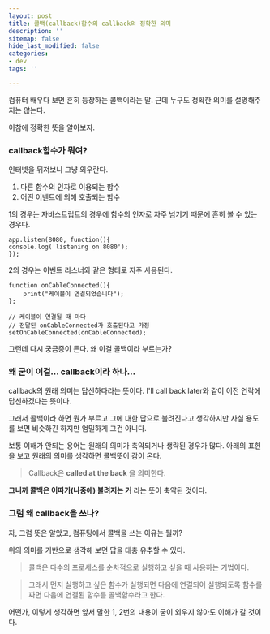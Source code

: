 ```yaml
---
layout: post
title: 콜백(callback)함수의 callback의 정확한 의미
description: ''
sitemap: false
hide_last_modified: false
categories:
- dev
tags: ''

---
```

컴퓨터 배우다 보면 흔히 등장하는 콜백이라는 말. 근데 누구도 정확한 의미를 설명해주지는 않는다.

이참에 정확한 뜻을 알아보자.

### callback함수가 뭐여?

인터넷을 뒤져보니 그냥 외우란다.

1. 다른 함수의 인자로 이용되는 함수
2. 어떤 이벤트에 의해 호출되는 함수

1의 경우는 자바스트립트의 경우에 함수의 인자로 자주 넘기기 때문에 흔히 볼 수 있는 경우다.

    app.listen(8080, function(){
    console.log('listening on 8080');
    });

2의 경우는 이벤트 리스너와 같은 형태로 자주 사용된다.

    function onCableConnected(){ 
    	print("케이블이 연결되었습니다"); 
    }; 
    
    // 케이블이 연결될 때 마다 
    // 전달된 onCableConnected가 호출된다고 가정 
    setOnCableConnected(onCableConnected);

그런데 다시 궁금증이 든다.
왜 이걸 콜백이라 부르는가?

### 왜 굳이 이걸... callback이라 하나...

callback의 원래 의미는 답신하다라는 뜻이다. I'll call back later와 같이 이전 연락에 답신하겠다는 뜻이다.

그래서 콜백이라 하면 뭔가 부르고 그에 대한 답으로 불려진다고 생각하지만 사실 용도를 보면 비슷하긴 하지만 엄밀하게 그건 아니다. 

보통 이해가 안되는 용어는 원래의 의미가 축약되거나 생략된 경우가 많다. 아래의 표현을 보고 원래의 의미를 생각하면 콜백뜻이 감이 온다.

> Callback은 **called at the back** 을 의미한다.

**그니까 콜백은 이따가(나중에) 불려지는 거** 라는 뜻이 축약된 것이다.

### 그럼 왜 callback을 쓰나?

자, 그럼 뜻은 알았고, 컴퓨팅에서 콜백을 쓰는 이유는 뭘까?

위의 의미를 기반으로 생각해 보면 답을 대충 유추할 수 있다. 

> 콜백은 다수의 프로세스를 순차적으로 실행하고 싶을 때 사용하는 기법이다.

> 그래서 먼저 실행하고 싶은 함수가 실행되면 다음에 연결되어 실행되도록 함수를 짜면 다음에 연결된 함수를 콜백함수라고 한다.

어떤가, 이렇게 생각하면 앞서 말한 1, 2번의 내용이 굳이 외우지 않아도 이해가 갈 것이다.